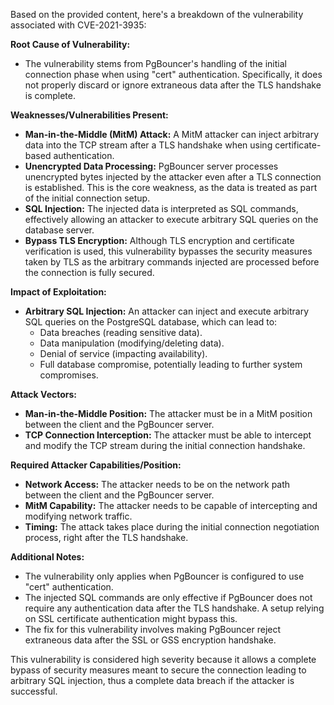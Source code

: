 Based on the provided content, here's a breakdown of the vulnerability associated with CVE-2021-3935:

**Root Cause of Vulnerability:**

-   The vulnerability stems from PgBouncer's handling of the initial connection phase when using "cert" authentication. Specifically, it does not properly discard or ignore extraneous data after the TLS handshake is complete.

**Weaknesses/Vulnerabilities Present:**

-   **Man-in-the-Middle (MitM) Attack:** A MitM attacker can inject arbitrary data into the TCP stream after a TLS handshake when using certificate-based authentication.
-   **Unencrypted Data Processing:** PgBouncer server processes unencrypted bytes injected by the attacker even after a TLS connection is established. This is the core weakness, as the data is treated as part of the initial connection setup.
-   **SQL Injection:** The injected data is interpreted as SQL commands, effectively allowing an attacker to execute arbitrary SQL queries on the database server.
-   **Bypass TLS Encryption:**  Although TLS encryption and certificate verification is used, this vulnerability bypasses the security measures taken by TLS as the arbitrary commands injected are processed before the connection is fully secured.

**Impact of Exploitation:**

-   **Arbitrary SQL Injection:** An attacker can inject and execute arbitrary SQL queries on the PostgreSQL database, which can lead to:
    -   Data breaches (reading sensitive data).
    -   Data manipulation (modifying/deleting data).
    -   Denial of service (impacting availability).
    -   Full database compromise, potentially leading to further system compromises.

**Attack Vectors:**

-   **Man-in-the-Middle Position:** The attacker must be in a MitM position between the client and the PgBouncer server.
-   **TCP Connection Interception:**  The attacker must be able to intercept and modify the TCP stream during the initial connection handshake.

**Required Attacker Capabilities/Position:**

-   **Network Access:** The attacker needs to be on the network path between the client and the PgBouncer server.
-   **MitM Capability:** The attacker needs to be capable of intercepting and modifying network traffic.
-   **Timing:** The attack takes place during the initial connection negotiation process, right after the TLS handshake.

**Additional Notes:**

-   The vulnerability only applies when PgBouncer is configured to use "cert" authentication.
-   The injected SQL commands are only effective if PgBouncer does not require any authentication data after the TLS handshake. A setup relying on SSL certificate authentication might bypass this.
-   The fix for this vulnerability involves making PgBouncer reject extraneous data after the SSL or GSS encryption handshake.

This vulnerability is considered high severity because it allows a complete bypass of security measures meant to secure the connection leading to arbitrary SQL injection, thus a complete data breach if the attacker is successful.